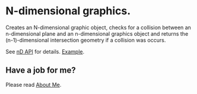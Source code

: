 # N-dimensional graphics.

Creates an N-dimensional graphic object, checks for a collision between an n-dimensional plane and an n-dimensional graphics object and returns the (n-1)-dimensional intersection geometry if a collision was occurs.

See [nD API](https://raw.githack.com/anhr/commonNodeJS/master/nD/jsdoc/index.html) for details.
[Example](https://raw.githack.com/anhr/commonNodeJS/master/nD/Examples/index.html).

 ## Have a job for me?
Please read [About Me](https://anhr.github.io/AboutMe/).
